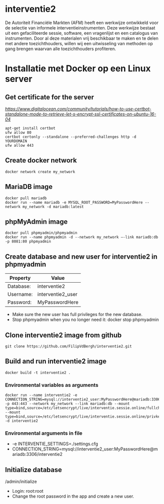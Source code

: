 # interventie2
De Autoriteit Financiële Markten (AFM) heeft een werkwijze ontwikkeld voor de selectie van informele interventieinstrumenten. Deze werkwijze bestaat uit een gefaciliteerde sessie, software, een vragenlijst en een catalogus van instrumenten. Door al deze materialen vrij beschikbaar te maken en te delen met andere toezichthouders, willen wij een uitwisseling van methoden op gang brengen waarvan alle toezichthouders profiteren.

# Installatie met Docker op een Linux server
## Get certificate for the server
*https://www.digitalocean.com/community/tutorials/how-to-use-certbot-standalone-mode-to-retrieve-let-s-encrypt-ssl-certificates-on-ubuntu-16-04*

    apt-get install certbot
    ufw allow 80
    certbot certonly --standalone --preferred-challenges http -d YOURDOMAIN
    ufw allow 443

## Create docker network
    docker network create my_network

## MariaDB image
    docker pull mariadb
    docker run --name mariadb -e MYSQL_ROOT_PASSWORD=MyPasswordHere --network my_network -d mariadb:latest

## phpMyAdmin image
    docker pull phpmyadmin/phpmyadmin
    docker run --name phpmyadmin -d --network my_network –-link mariadb:db -p 8081:80 phpmyadmin

## Create database and new user for interventie2 in phpmyadmin
| Property             | Value               |
| -------------------- | ------------------- |
| Database:            | interventie2        |
| Username:            | interventie2_user   |
| Password:            | MyPasswordHere      |

- Make sure the new user has full privileges for the new database.
- Stop phpmyadmin when you no longer need it:
    docker stop phpmyadmin

## Clone interventie2 image from github
    git clone https://github.com/FilipVdBergh/interventie2.git

## Build and run interventie2 image
    docker build -t interventie2 .

### Environmental variables as arguments
    docker run --name interventie2 -e CONNECTION_STRING=mysql://interventie2_user:MyPasswordHere@mariadb:3306/interventie2 -p 443:443 --network my_network --link mariadb:db --mount type=bind,source=/etc/letsencrypt/live/interventie.sessie.online/fullchain.pem,target=/etc/letsencrypt/certificates/fullchain.pem --mount type=bind,source=/etc/letsencrypt/live/interventie.sessie.online/privkey.pem,target=/etc/letsencrypt/certificates/privkey.pem -d interventie2

### Environmental arguments in file
- -e INTERVENTIE_SETTINGS=./settings.cfg
- CONNECTION_STRING=mysql://interventie2_user:MyPasswordHere@mariadb:3306/interventie2

## Initialize database
<ip-address>/admin/initialize
- Login:             root:root
- Change the root password in the app and create a new user.
